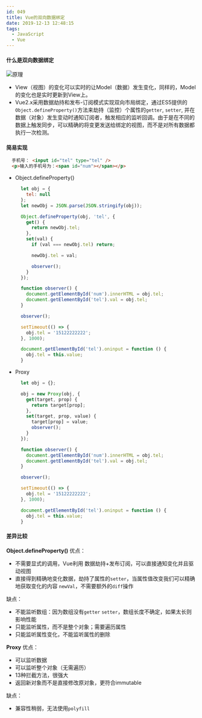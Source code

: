 ```yaml
---
id: 049
title: Vue的双向数据绑定
date: 2019-12-13 12:48:15
tags:
  - JavaScript
  - Vue
---
```


#### 什么是双向数据绑定
  ![原理](/images/051/vm.jpg)
  - View（视图）的变化可以实时的让Model（数据）发生变化，同样的，Model的变化也是实时更新到View上。
  - Vue2.x采用数据劫持和发布-订阅模式实现双向市局绑定，通过ES5提供的`Object.defineProperty()`方法来劫持（监控）个属性的`getter`, `setter`, 并在数据（对象）发生变动时通知订阅者，触发相应的监听回调。由于是在不同的数据上触发同步，可以精确的将变更发送给绑定的视图，而不是对所有数据都执行一次检测。

#### 简易实现
  ```html
    手机号： <input id="tel" type="tel" />
    <p>输入的手机号为：<span id="num"></span></p>
  ```
  - Object.defineProperty()
    ```js
      let obj = {
        tel: null
      };
      let newObj = JSON.parse(JSON.stringify(obj));

      Object.defineProperty(obj, 'tel', {
        get() {
          return newObj.tel;
        },
        set(val) {
          if (val === newObj.tel) return;

          newObj.tel = val;

          observer();
        }
      });

      function observer() {
        document.getElementById('num').innerHTML = obj.tel;
        document.getElementById('tel').val = obj.tel;
      }

      observer();

      setTimeout(() => {
        obj.tel = '15122222222';
      }, 1000);

      document.getElementById('tel').oninput = function () {
        obj.tel = this.value;
      }
    ```

  - Proxy
    ```js
      let obj = {};

      obj = new Proxy(obj, {
        get(target, prop) {
          return target[prop];
        },
        set(target, prop, value) {
          target[prop] = value;
          observer();
        }
      });

      function observer() {
        document.getElementById('num').innerHTML = obj.tel;
        document.getElementById('tel').val = obj.tel;
      }

      observer();

      setTimeout(() => {
        obj.tel = '15122222222';
      }, 1000);

      document.getElementById('tel').oninput = function () {
        obj.tel = this.value;
      }
    ```

#### 差异比较
  **Object.defineProperty()**
  优点：
  - 不需要显式的调用，Vue利用 数据劫持+发布订阅，可以直接通知变化并且驱动视图
  - 直接得到精确地变化数据，劫持了属性的`setter`，当属性值改变我们可以精确地获取变化的内容 `newVal`，不需要额外的`diff`操作

  缺点：
  - 不能监听数组：因为数组没有`getter` `setter`，数组长度不确定，如果太长则影响性能
  - 只能监听属性，而不是整个对象；需要遍历属性
  - 只能监听属性变化，不能监听属性的删除

  **Proxy**
  优点：
  - 可以监听数据
  - 可以监听整个对象（无需遍历）
  - 13种拦截方法，很强大
  - 返回新对象而不是直接修改原对象，更符合immutable

  缺点：
  - 兼容性稍弱，无法使用`polyfill`
